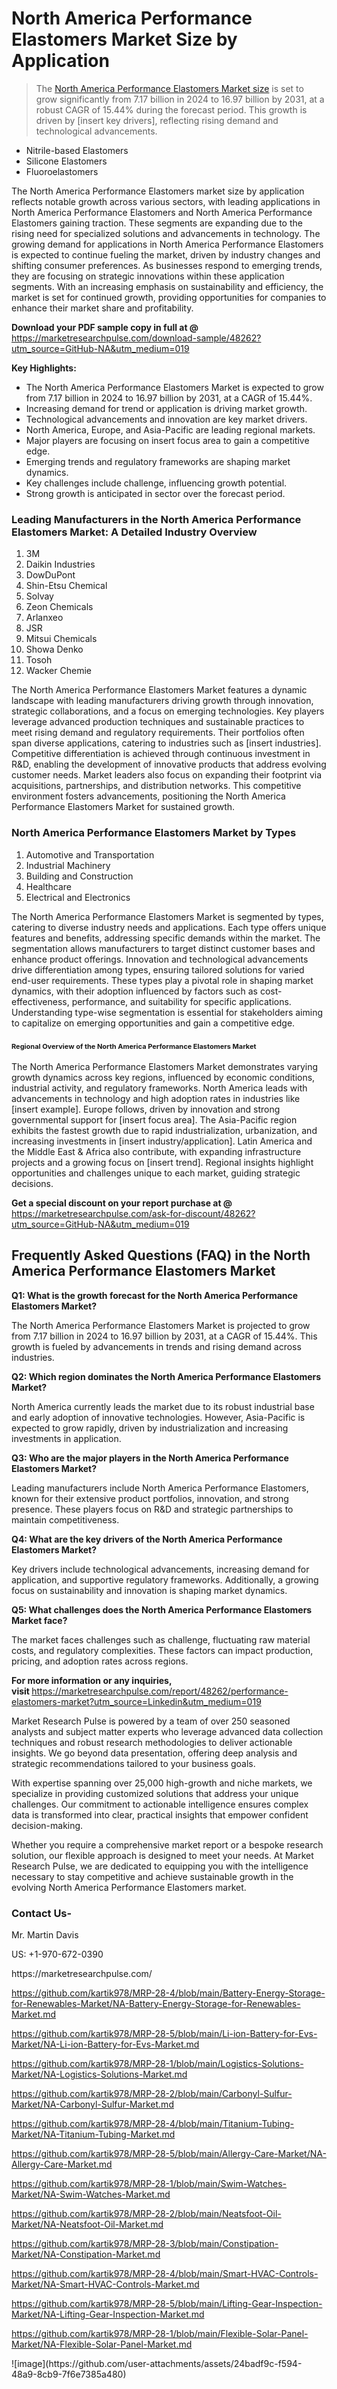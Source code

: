 <h1>North America Performance Elastomers Market&nbsp;Size by Application</h1><blockquote><p>The <a href="https://marketresearchpulse.com/download-sample/48262?utm_source=GitHub-NA&amp;utm_medium=019">North America Performance Elastomers Market size</a> is set to grow significantly from 7.17 billion in 2024 to 16.97 billion by 2031, at a robust CAGR of 15.44% during the forecast period. This growth is driven by [insert key drivers], reflecting rising demand and technological advancements.</p></blockquote><ul><li>Nitrile-based Elastomers<li> Silicone Elastomers<li> Fluoroelastomers</li></ul><p>The North America Performance Elastomers market size by application reflects notable growth across various sectors, with leading applications in North America Performance Elastomers and North America Performance Elastomers gaining traction. These segments are expanding due to the rising need for specialized solutions and advancements in technology. The growing demand for applications in North America Performance Elastomers is expected to continue fueling the market, driven by industry changes and shifting consumer preferences. As businesses respond to emerging trends, they are focusing on strategic innovations within these application segments. With an increasing emphasis on sustainability and efficiency, the market is set for continued growth, providing opportunities for companies to enhance their market share and profitability.</p><p><strong>Download your PDF sample copy in full at @ </strong><a href="https://marketresearchpulse.com/download-sample/48262?utm_source=GitHub-NA&amp;utm_medium=019">https://marketresearchpulse.com/download-sample/48262?utm_source=GitHub-NA&amp;utm_medium=019</a></p><p><strong>Key Highlights: </strong></p><ul><li>The North America Performance Elastomers Market is expected to grow from 7.17 billion in 2024 to 16.97 billion by 2031, at a CAGR of 15.44%.</li><li>Increasing demand for trend or application is driving market growth.</li><li>Technological advancements and innovation are key market drivers.</li><li>North America, Europe, and Asia-Pacific are leading regional markets.</li><li>Major players are focusing on insert focus area to gain a competitive edge.</li><li>Emerging trends and regulatory frameworks are shaping market dynamics.</li><li>Key challenges include challenge, influencing growth potential.</li><li>Strong growth is anticipated in sector over the forecast period.</li></ul><h3>Leading Manufacturers in the North America Performance Elastomers Market: A Detailed Industry Overview</h3><ol><li>3M</li><li>Daikin Industries</li><li>DowDuPont</li><li>Shin-Etsu Chemical</li><li>Solvay</li><li>Zeon Chemicals</li><li>Arlanxeo</li><li>JSR</li><li>Mitsui Chemicals</li><li>Showa Denko</li><li>Tosoh</li><li>Wacker Chemie</li></ol><div class="flex max-w-full flex-col flex-grow"><div class="min-h-8 text-message flex w-full flex-col items-end gap-2 whitespace-normal break-words [.text-message+&amp;]:mt-5" dir="auto" data-message-author-role="assistant" data-message-id="fd8432e4-4910-450d-b182-61b7bfb0a01f" data-message-model-slug="gpt-4o"><div class="flex w-full flex-col gap-1 empty:hidden first:pt-[3px]"><div class="markdown prose w-full break-words dark:prose-invert light"><p>The North America Performance Elastomers Market features a dynamic landscape with leading manufacturers driving growth through innovation, strategic collaborations, and a focus on emerging technologies. Key players leverage advanced production techniques and sustainable practices to meet rising demand and regulatory requirements. Their portfolios often span diverse applications, catering to industries such as [insert industries]. Competitive differentiation is achieved through continuous investment in R&amp;D, enabling the development of innovative products that address evolving customer needs. Market leaders also focus on expanding their footprint via acquisitions, partnerships, and distribution networks. This competitive environment fosters advancements, positioning the North America Performance Elastomers Market for sustained growth.</p></div></div></div></div><h3>North America Performance Elastomers Market by Types</h3><ol><li>Automotive and Transportation<li> Industrial Machinery<li> Building and Construction<li> Healthcare<li> Electrical and Electronics</li></ol><div class="flex max-w-full flex-col flex-grow"><div class="min-h-8 text-message flex w-full flex-col items-end gap-2 whitespace-normal break-words [.text-message+&amp;]:mt-5" dir="auto" data-message-author-role="assistant" data-message-id="084470be-0bb7-4664-bddf-5156b4f41249" data-message-model-slug="gpt-4o-mini"><div class="flex w-full flex-col gap-1 empty:hidden first:pt-[3px]"><div class="markdown prose w-full break-words dark:prose-invert light"><p>The North America Performance Elastomers Market is segmented by types, catering to diverse industry needs and applications. Each type offers unique features and benefits, addressing specific demands within the market. The segmentation allows manufacturers to target distinct customer bases and enhance product offerings. Innovation and technological advancements drive differentiation among types, ensuring tailored solutions for varied end-user requirements. These types play a pivotal role in shaping market dynamics, with their adoption influenced by factors such as cost-effectiveness, performance, and suitability for specific applications. Understanding type-wise segmentation is essential for stakeholders aiming to capitalize on emerging opportunities and gain a competitive edge.</p></div></div></div></div><h3><span style="font-size: 11px;">Regional Overview of the North America Performance Elastomers Market</span></h3><div class="flex max-w-full flex-col flex-grow"><div class="min-h-8 text-message flex w-full flex-col items-end gap-2 whitespace-normal break-words [.text-message+&amp;]:mt-5" dir="auto" data-message-author-role="assistant" data-message-id="e9038762-ce64-4e30-91c9-9bd413514231" data-message-model-slug="gpt-4o-mini"><div class="flex w-full flex-col gap-1 empty:hidden first:pt-[3px]"><div class="markdown prose w-full break-words dark:prose-invert light"><p>The North America Performance Elastomers Market demonstrates varying growth dynamics across key regions, influenced by economic conditions, industrial activity, and regulatory frameworks. North America leads with advancements in technology and high adoption rates in industries like [insert example]. Europe follows, driven by innovation and strong governmental support for [insert focus area]. The Asia-Pacific region exhibits the fastest growth due to rapid industrialization, urbanization, and increasing investments in [insert industry/application]. Latin America and the Middle East &amp; Africa also contribute, with expanding infrastructure projects and a growing focus on [insert trend]. Regional insights highlight opportunities and challenges unique to each market, guiding strategic decisions.</p></div></div></div></div><p><strong>Get a special discount on your report purchase at @ </strong><a href="https://marketresearchpulse.com/ask-for-discount/48262?utm_source=GitHub-NA&amp;utm_medium=019">https://marketresearchpulse.com/ask-for-discount/48262?utm_source=GitHub-NA&amp;utm_medium=019</a></p><h2>Frequently Asked Questions (FAQ) in the North America Performance Elastomers Market</h2><p><strong>Q1: What is the growth forecast for the North America Performance Elastomers Market?</strong></p><p>The North America Performance Elastomers Market is projected to grow from 7.17 billion in 2024 to 16.97 billion by 2031, at a CAGR of 15.44%. This growth is fueled by advancements in trends and rising demand across industries.</p><p><strong>Q2: Which region dominates the North America Performance Elastomers Market?</strong></p><p>North America currently leads the market due to its robust industrial base and early adoption of innovative technologies. However, Asia-Pacific is expected to grow rapidly, driven by industrialization and increasing investments in application.</p><p><strong>Q3: Who are the major players in the North America Performance Elastomers Market?</strong></p><p>Leading manufacturers include North America Performance Elastomers, known for their extensive product portfolios, innovation, and strong presence. These players focus on R&amp;D and strategic partnerships to maintain competitiveness.</p><p><strong>Q4: What are the key drivers of the North America Performance Elastomers Market?</strong></p><p>Key drivers include technological advancements, increasing demand for application, and supportive regulatory frameworks. Additionally, a growing focus on sustainability and innovation is shaping market dynamics.</p><p><strong>Q5: What challenges does the North America Performance Elastomers Market face?</strong></p><p>The market faces challenges such as challenge, fluctuating raw material costs, and regulatory complexities. These factors can impact production, pricing, and adoption rates across regions.</p><p><strong>For more information or any inquiries, visit&nbsp;</strong><a href="https://marketresearchpulse.com/report/48262/performance-elastomers-market?utm_source=Linkedin&utm_medium=019">https://marketresearchpulse.com/report/48262/performance-elastomers-market?utm_source=Linkedin&utm_medium=019</a></p><p>Market Research Pulse is powered by a team of over 250 seasoned analysts and subject matter experts who leverage advanced data collection techniques and robust research methodologies to deliver actionable insights. We go beyond data presentation, offering deep analysis and strategic recommendations tailored to your business goals.</p><p>With expertise spanning over 25,000 high-growth and niche markets, we specialize in providing customized solutions that address your unique challenges. Our commitment to actionable intelligence ensures complex data is transformed into clear, practical insights that empower confident decision-making.</p><p>Whether you require a comprehensive market report or a bespoke research solution, our flexible approach is designed to meet your needs. At Market Research Pulse, we are dedicated to equipping you with the intelligence necessary to stay competitive and achieve sustainable growth in the evolving North America Performance Elastomers market.</p><h3><strong>Contact Us-</strong></h3><p>Mr. Martin Davis</p><p>US: +1-970-672-0390</p><p>https://marketresearchpulse.com/</p><p><a href="https://github.com/kartik978/MRP-28-4/blob/main/Battery-Energy-Storage-for-Renewables-Market/NA-Battery-Energy-Storage-for-Renewables-Market.md">https://github.com/kartik978/MRP-28-4/blob/main/Battery-Energy-Storage-for-Renewables-Market/NA-Battery-Energy-Storage-for-Renewables-Market.md</a></p><p><a href="https://github.com/kartik978/MRP-28-5/blob/main/Li-ion-Battery-for-Evs-Market/NA-Li-ion-Battery-for-Evs-Market.md">https://github.com/kartik978/MRP-28-5/blob/main/Li-ion-Battery-for-Evs-Market/NA-Li-ion-Battery-for-Evs-Market.md</a></p><p><a href="https://github.com/kartik978/MRP-28-1/blob/main/Logistics-Solutions-Market/NA-Logistics-Solutions-Market.md">https://github.com/kartik978/MRP-28-1/blob/main/Logistics-Solutions-Market/NA-Logistics-Solutions-Market.md</a></p><p><a href="https://github.com/kartik978/MRP-28-2/blob/main/Carbonyl-Sulfur-Market/NA-Carbonyl-Sulfur-Market.md">https://github.com/kartik978/MRP-28-2/blob/main/Carbonyl-Sulfur-Market/NA-Carbonyl-Sulfur-Market.md</a></p><p><a href="https://github.com/kartik978/MRP-28-4/blob/main/Titanium-Tubing-Market/NA-Titanium-Tubing-Market.md">https://github.com/kartik978/MRP-28-4/blob/main/Titanium-Tubing-Market/NA-Titanium-Tubing-Market.md</a></p><p><a href="https://github.com/kartik978/MRP-28-5/blob/main/Allergy-Care-Market/NA-Allergy-Care-Market.md">https://github.com/kartik978/MRP-28-5/blob/main/Allergy-Care-Market/NA-Allergy-Care-Market.md</a></p><p><a href="https://github.com/kartik978/MRP-28-1/blob/main/Swim-Watches-Market/NA-Swim-Watches-Market.md">https://github.com/kartik978/MRP-28-1/blob/main/Swim-Watches-Market/NA-Swim-Watches-Market.md</a></p><p><a href="https://github.com/kartik978/MRP-28-2/blob/main/Neatsfoot-Oil-Market/NA-Neatsfoot-Oil-Market.md">https://github.com/kartik978/MRP-28-2/blob/main/Neatsfoot-Oil-Market/NA-Neatsfoot-Oil-Market.md</a></p><p><a href="https://github.com/kartik978/MRP-28-3/blob/main/Constipation-Market/NA-Constipation-Market.md">https://github.com/kartik978/MRP-28-3/blob/main/Constipation-Market/NA-Constipation-Market.md</a></p><p><a href="https://github.com/kartik978/MRP-28-4/blob/main/Smart-HVAC-Controls-Market/NA-Smart-HVAC-Controls-Market.md">https://github.com/kartik978/MRP-28-4/blob/main/Smart-HVAC-Controls-Market/NA-Smart-HVAC-Controls-Market.md</a></p><p><a href="https://github.com/kartik978/MRP-28-5/blob/main/Lifting-Gear-Inspection-Market/NA-Lifting-Gear-Inspection-Market.md">https://github.com/kartik978/MRP-28-5/blob/main/Lifting-Gear-Inspection-Market/NA-Lifting-Gear-Inspection-Market.md</a></p><p><a href="https://github.com/kartik978/MRP-28-1/blob/main/Flexible-Solar-Panel-Market/NA-Flexible-Solar-Panel-Market.md">https://github.com/kartik978/MRP-28-1/blob/main/Flexible-Solar-Panel-Market/NA-Flexible-Solar-Panel-Market.md</a></p>
![image](https://github.com/user-attachments/assets/24badf9c-f594-48a9-8cb9-7f6e7385a480)
